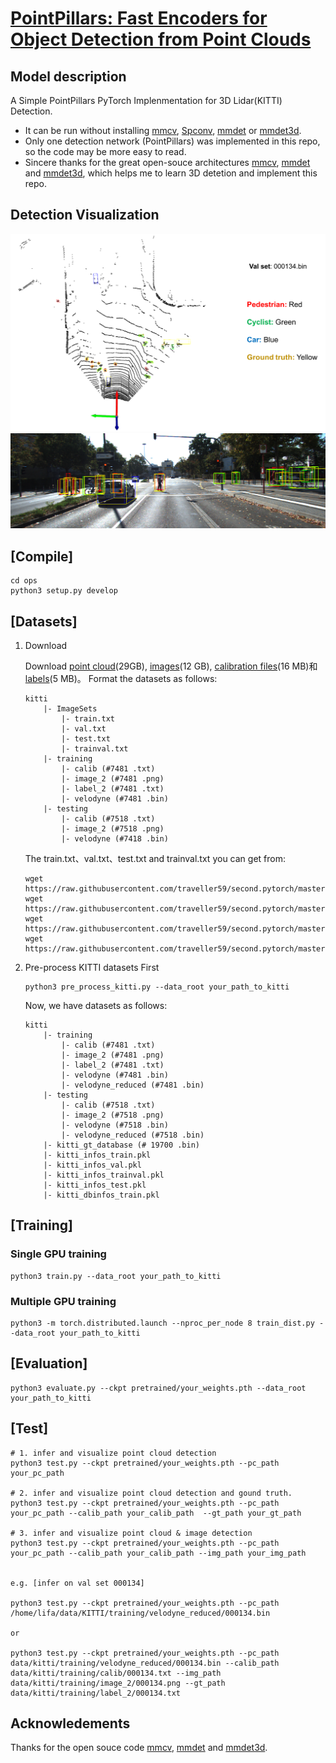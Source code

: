 # [PointPillars: Fast Encoders for Object Detection from Point Clouds](https://arxiv.org/abs/1812.05784) 

## Model description
A Simple PointPillars PyTorch Implenmentation for 3D Lidar(KITTI) Detection.

- It can be run without installing [mmcv](https://github.com/open-mmlab/mmcv), [Spconv](https://github.com/traveller59/spconv), [mmdet](https://github.com/open-mmlab/mmdetection) or [mmdet3d](https://github.com/open-mmlab/mmdetection3d). 
- Only one detection network (PointPillars) was implemented in this repo, so the code may be more easy to read. 
- Sincere thanks for the great open-souce architectures [mmcv](https://github.com/open-mmlab/mmcv), [mmdet](https://github.com/open-mmlab/mmdetection) and [mmdet3d](https://github.com/open-mmlab/mmdetection3d), which helps me to learn 3D detetion and implement this repo.

## Detection Visualization

![](./figures/pc_pred_000134.png)
![](./figures/img_3dbbox_000134.png)

## [Compile] 

```
cd ops
python3 setup.py develop
```

## [Datasets]

1. Download

    Download [point cloud](https://s3.eu-central-1.amazonaws.com/avg-kitti/data_object_velodyne.zip)(29GB), [images](https://s3.eu-central-1.amazonaws.com/avg-kitti/data_object_image_2.zip)(12 GB), [calibration files](https://s3.eu-central-1.amazonaws.com/avg-kitti/data_object_calib.zip)(16 MB)和[labels](https://s3.eu-central-1.amazonaws.com/avg-kitti/data_object_label_2.zip)(5 MB)。
    Format the datasets as follows:
    ```
    kitti
        |- ImageSets
            |- train.txt
            |- val.txt
            |- test.txt
            |- trainval.txt
        |- training
            |- calib (#7481 .txt)
            |- image_2 (#7481 .png)
            |- label_2 (#7481 .txt)
            |- velodyne (#7481 .bin)
        |- testing
            |- calib (#7518 .txt)
            |- image_2 (#7518 .png)
            |- velodyne (#7418 .bin)
    ```
    The train.txt、val.txt、test.txt and trainval.txt you can get from:
    ```
    wget https://raw.githubusercontent.com/traveller59/second.pytorch/master/second/data/ImageSets/test.txt
    wget https://raw.githubusercontent.com/traveller59/second.pytorch/master/second/data/ImageSets/train.txt
    wget https://raw.githubusercontent.com/traveller59/second.pytorch/master/second/data/ImageSets/val.txt
    wget https://raw.githubusercontent.com/traveller59/second.pytorch/master/second/data/ImageSets/trainval.txt
    ```
2. Pre-process KITTI datasets First

    ```
    python3 pre_process_kitti.py --data_root your_path_to_kitti
    ```

    Now, we have datasets as follows:
    ```
    kitti
        |- training
            |- calib (#7481 .txt)
            |- image_2 (#7481 .png)
            |- label_2 (#7481 .txt)
            |- velodyne (#7481 .bin)
            |- velodyne_reduced (#7481 .bin)
        |- testing
            |- calib (#7518 .txt)
            |- image_2 (#7518 .png)
            |- velodyne (#7518 .bin)
            |- velodyne_reduced (#7518 .bin)
        |- kitti_gt_database (# 19700 .bin)
        |- kitti_infos_train.pkl
        |- kitti_infos_val.pkl
        |- kitti_infos_trainval.pkl
        |- kitti_infos_test.pkl
        |- kitti_dbinfos_train.pkl
    
    ```

## [Training]

### Single GPU training
```
python3 train.py --data_root your_path_to_kitti
```
### Multiple GPU training
```
python3 -m torch.distributed.launch --nproc_per_node 8 train_dist.py --data_root your_path_to_kitti
```
## [Evaluation]

```
python3 evaluate.py --ckpt pretrained/your_weights.pth --data_root your_path_to_kitti 
```

## [Test]

```
# 1. infer and visualize point cloud detection
python3 test.py --ckpt pretrained/your_weights.pth --pc_path your_pc_path 

# 2. infer and visualize point cloud detection and gound truth.
python3 test.py --ckpt pretrained/your_weights.pth --pc_path your_pc_path --calib_path your_calib_path  --gt_path your_gt_path

# 3. infer and visualize point cloud & image detection
python3 test.py --ckpt pretrained/your_weights.pth --pc_path your_pc_path --calib_path your_calib_path --img_path your_img_path


e.g. [infer on val set 000134]

python3 test.py --ckpt pretrained/your_weights.pth --pc_path /home/lifa/data/KITTI/training/velodyne_reduced/000134.bin

or

python3 test.py --ckpt pretrained/your_weights.pth --pc_path data/kitti/training/velodyne_reduced/000134.bin --calib_path data/kitti/training/calib/000134.txt --img_path data/kitti/training/image_2/000134.png --gt_path data/kitti/training/label_2/000134.txt

```

## Acknowledements

Thanks for the open souce code [mmcv](https://github.com/open-mmlab/mmcv), [mmdet](https://github.com/open-mmlab/mmdetection) and [mmdet3d](https://github.com/open-mmlab/mmdetection3d).

